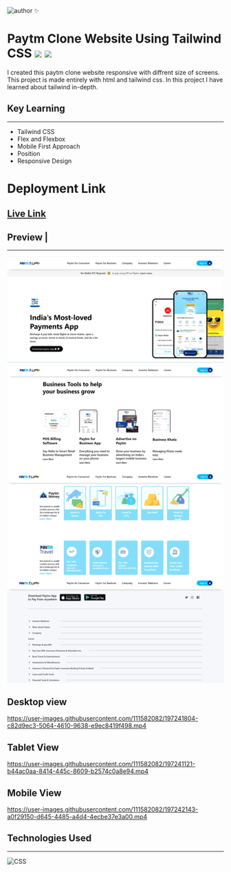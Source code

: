 ![author](https://img.shields.io/badge/Author-Lalita%20Garg-orange) ✨
# Paytm Clone Website Using Tailwind CSS ![](	https://img.shields.io/website-up-down-green-red/http/monip.org.svg) ![](https://img.shields.io/badge/HTML-Tailwind%20CSS-orange)

I created this paytm clone website responsive with diffrent size of screens. This project is made entirely with html and tailwind css. In this project I have learned about tailwind in-depth.

## Key Learning 
***
- Tailwind CSS 
- Flex and Flexbox
- Mobile First Approach 
- Position 
- Responsive Design

# Deployment Link
  ## [Live Link](https://paytm-clone-02.netlify.app/)
## Preview |
***
![](./ScreenShots/paytm-snapshot.png)
![](./ScreenShots/paytm-snapshot-2.png)
![](./ScreenShots/paytm-snapshot-3.png)
![](./ScreenShots/paytm-snapshot-4.png)



## Desktop view
https://user-images.githubusercontent.com/111582082/197241804-c82d9ec3-5064-4610-9638-e9ec8419f498.mp4

## Tablet View
https://user-images.githubusercontent.com/111582082/197241121-b44ac0aa-8414-445c-8609-b2574c0a8e94.mp4

## Mobile View
https://user-images.githubusercontent.com/111582082/197242143-a0f29150-d645-4485-a4d4-4ecbe37e3a00.mp4

## Technologies Used 
***
![CSS](	https://img.shields.io/badge/HTML-Tailwind%20CSS-orange)


